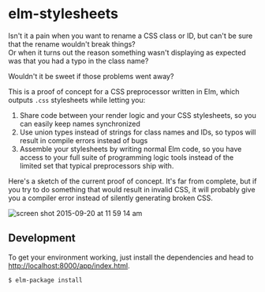 # elm-stylesheets

Isn't it a pain when you want to rename a CSS class or ID, but can't be sure that the rename wouldn't break things?  
Or when it turns out the reason something wasn't displaying as expected was that you had a typo in the class name?

Wouldn't it be sweet if those problems went away?

This is a proof of concept for a CSS preprocessor written in Elm, which outputs `.css` stylesheets while letting you:

1. Share code between your render logic and your CSS stylesheets, so you can easily keep names synchronized
2. Use union types instead of strings for class names and IDs, so typos will result in compile errors instead of bugs
3. Assemble your stylesheets by writing normal Elm code, so you have access to your full suite of programming logic tools instead of the limited set that typical preprocessors ship with.

Here's a sketch of the current proof of concept. It's far from complete, but if you try to do something that would result in invalid CSS, it will probably give you a compiler error instead of silently generating broken CSS.

![screen shot 2015-09-20 at 11 59 14 am](https://cloud.githubusercontent.com/assets/1094080/10029275/9e561f72-6136-11e5-8fa9-7f2d47f604aa.png)

## Development

To get your environment working, just install the dependencies and head to [http://localhost:8000/app/index.html](http://localhost:8000/app/index.html).

```console
$ elm-package install
```
